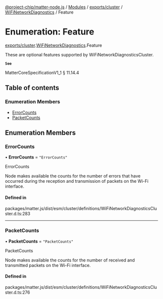 [@project-chip/matter-node.js](../README.md) / [Modules](../modules.md) / [exports/cluster](../modules/exports_cluster.md) / [WiFiNetworkDiagnostics](../modules/exports_cluster.WiFiNetworkDiagnostics.md) / Feature

# Enumeration: Feature

[exports/cluster](../modules/exports_cluster.md).[WiFiNetworkDiagnostics](../modules/exports_cluster.WiFiNetworkDiagnostics.md).Feature

These are optional features supported by WiFiNetworkDiagnosticsCluster.

**`See`**

MatterCoreSpecificationV1_1 § 11.14.4

## Table of contents

### Enumeration Members

- [ErrorCounts](exports_cluster.WiFiNetworkDiagnostics.Feature.md#errorcounts)
- [PacketCounts](exports_cluster.WiFiNetworkDiagnostics.Feature.md#packetcounts)

## Enumeration Members

### ErrorCounts

• **ErrorCounts** = ``"ErrorCounts"``

ErrorCounts

Node makes available the counts for the number of errors that have occurred during the reception and
transmission of packets on the Wi-Fi interface.

#### Defined in

packages/matter.js/dist/esm/cluster/definitions/WiFiNetworkDiagnosticsCluster.d.ts:283

___

### PacketCounts

• **PacketCounts** = ``"PacketCounts"``

PacketCounts

Node makes available the counts for the number of received and transmitted packets on the Wi-Fi interface.

#### Defined in

packages/matter.js/dist/esm/cluster/definitions/WiFiNetworkDiagnosticsCluster.d.ts:276
